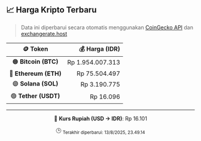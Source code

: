 

<!-- HARGA_KRIPTO -->
## 📈 Harga Kripto Terbaru

> Data ini diperbarui secara otomatis menggunakan [CoinGecko API](https://www.coingecko.com/) dan [exchangerate.host](https://exchangerate.host/)

<div align="center">

| 🪙 Token | 💰 Harga (IDR) |
|:------:|---------------:|
| 🟠 **Bitcoin (BTC)**   | Rp 1.954.007.313 |
| 🔵 **Ethereum (ETH)**  | Rp 75.504.497 |
| 🟣 **Solana (SOL)**    | Rp 3.190.775 |
| 🟢 **Tether (USDT)**   | Rp 16.096 |

---

💱 **Kurs Rupiah (USD → IDR)**: Rp 16.101

🕒 <sub>Terakhir diperbarui: 13/8/2025, 23.49.14</sub>

</div>
<!-- /HARGA_KRIPTO -->